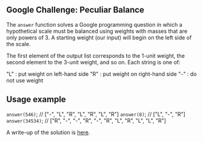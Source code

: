 ## Google Challenge: Peculiar Balance
The `answer` function solves a Google programming question in which
a hypothetical scale must be balanced using weights with masses that 
are only powers of 3. A starting weight (our input) will begin on the left
side of the scale.

The first element of the output list corresponds to the 1-unit weight, the
second element to the 3-unit weight, and so on. Each string is one of: 

"L" : put weight on left-hand side 
"R" : put weight on right-hand side 
"-" : do not use weight

## Usage example
`answer(546)`; // ["-", "L", "R", "L", "R", "L", "R"]
`answer(8)`; // ["L", "-", "R"]
`answer(34534)`; // ["R", "-", "-", "R", "-", "R", "L", "R", "L", "L", "R"]

A write-up of the solution is [here][1].

[1]: http://www.rezaparang.com/entries/6-foobar-with-google-peculiar-balance